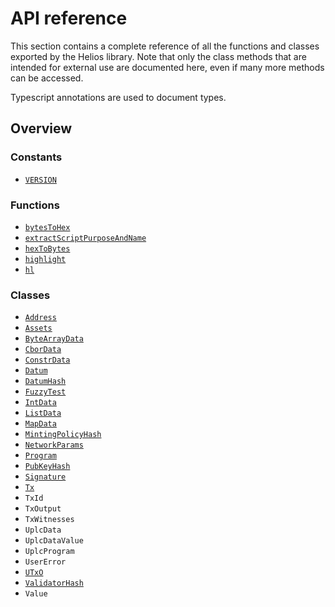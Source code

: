 # API reference

This section contains a complete reference of all the functions and classes exported by the Helios library. Note that only the class methods that are intended for external use are documented here, even if many more methods can be accessed.

Typescript annotations are used to document types. 

## Overview

### Constants

  * [`VERSION`](./constants.md#version)

### Functions

  * [`bytesToHex`](./functions.md#bytestohex)
  * [`extractScriptPurposeAndName`](./functions.md#extractscriptpurposeandname)
  * [`hexToBytes`](./functions.md#hextobytes)
  * [`highlight`](./functions.md#highlight)
  * [`hl`](./functions.md#hl)

### Classes

  * [`Address`](./address.md)
  * [`Assets`](./assets.md)
  * [`ByteArrayData`](./bytearraydata.md)
  * [`CborData`](./cbordata.md)
  * [`ConstrData`](./constrdata.md)
  * [`Datum`](./datum.md)
  * [`DatumHash`](./datumhash.md)
  * [`FuzzyTest`](./fuzzytest.md)
  * [`IntData`](./intdata.md)
  * [`ListData`](./listdata.md)
  * [`MapData`](./mapdata.md)
  * [`MintingPolicyHash`](./mintingpolicyhash.md)
  * [`NetworkParams`](./networkparams.md)
  * [`Program`](./program.md)
  * [`PubKeyHash`](./pubkeyhash.md)
  * [`Signature`](./signature.md)
  * [`Tx`](./tx.md)
  * `TxId`
  * `TxOutput`
  * `TxWitnesses`
  * `UplcData`
  * `UplcDataValue`
  * `UplcProgram`
  * `UserError`
  * [`UTxO`](./utxo.md)
  * [`ValidatorHash`](./validatorhash.md)
  * `Value`